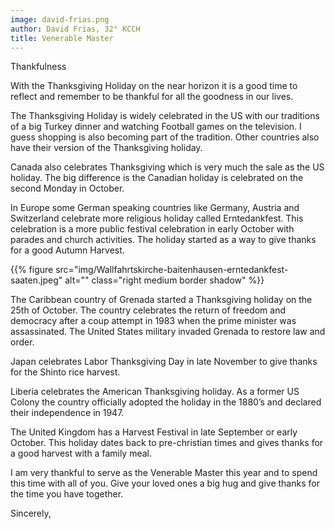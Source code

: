 ```yaml
---
image: david-frias.png
author: David Frias, 32° KCCH
title: Venerable Master
---
```


Thankfulness

With the Thanksgiving Holiday on the near horizon it is a good time to reflect and remember to be thankful for all the goodness in our lives.

The Thanksgiving Holiday is widely celebrated in the US with our traditions of a big Turkey dinner and watching Football games on the television.  I guess shopping is also becoming part of the tradition.  Other countries also have their version of the Thanksgiving holiday.

Canada also celebrates Thanksgiving which is very much the sale as the US holiday.  The big difference is the Canadian holiday is celebrated on the second Monday in October.

In Europe some German speaking countries like Germany, Austria and Switzerland celebrate more religious holiday called Erntedankfest.  This celebration is a more public festival celebration in early October with parades and church activities.  The holiday started as a way to give thanks for a good Autumn Harvest.

{{% figure src="img/Wallfahrtskirche-baitenhausen-erntedankfest-saaten.jpeg" alt="" class="right medium border shadow" %}}

The Caribbean country of Grenada started a Thanksgiving holiday on the 25th of October.  The country celebrates the return of freedom and democracy after a coup attempt in 1983 when the prime minister was assassinated. The United States military invaded Grenada to restore law and order.  

Japan celebrates Labor Thanksgiving Day in late November to give thanks for the Shinto rice harvest.

Liberia celebrates the American Thanksgiving holiday.  As a former US Colony the country officially adopted the holiday in the 1880’s and declared their independence in 1947.

The United Kingdom has a Harvest Festival in late September or early October.  This holiday dates back to pre-christian times and gives thanks for a good harvest with a family meal.

I am very thankful to serve as the Venerable Master this year and to spend this time with all of you.  Give your loved ones a big hug and give thanks for the time you have together.

Sincerely,

